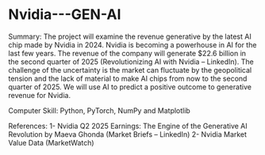 # Nvidia---GEN-AI

Summary:
The project will examine the revenue generative by the latest AI chip made by Nvidia in 2024. Nvidia is becoming a powerhouse in AI for the last few years. The revenue of the company will generate $22.6 billion in the second quarter of 2025 (Revolutionizing AI with Nvidia – LinkedIn). The challenge of the uncertainty is the market can fluctuate by the geopolitical tension and the lack of material to make AI chips from now to the second quarter of 2025. We will use AI to predict a positive outcome to generative revenue for Nvidia.

Computer Skill: Python, PyTorch, NumPy and Matplotlib

References:
1-	Nvidia  Q2 2025 Earnings: The Engine of the Generative AI Revolution by Maeva Ghonda (Market Briefs – LinkedIn)
2-	Nvidia Market Value Data (MarketWatch)

